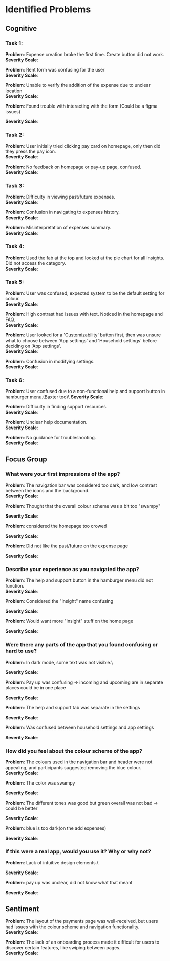 # Identified Problems

## Cognitive

### Task 1:
**Problem**: Expense creation broke the first time. Create button did not work.\
 **Severity Scale**: 

**Problem**: Rent form was confusing for the user\
**Severity Scale**: 

**Problem**: Unable to verify the addition of the expense due to unclear location\
**Severity Scale**: 

**Problem**: Found trouble with interacting with the form (Could be a figma issues)

**Severity Scale**:

### Task 2:
**Problem**: User initially tried clicking pay card on homepage, only then did they press the pay icon.\
**Severity Scale**: 

**Problem**: No feedback on homepage or pay-up page, confused.\
**Severity Scale**: 

### Task 3:
**Problem**: Difficulty in viewing past/future expenses.\
**Severity Scale**: 

**Problem**: Confusion in navigating to expenses history.\
**Severity Scale**: 

**Problem**: Misinterpretation of expenses summary.\
**Severity Scale**: 

### Task 4:
**Problem**: Used the fab at the top and looked at the pie chart for all insights. Did not access the category.\
**Severity Scale**: 

### Task 5:
**Problem**: User was confused, expected system to be the default setting for colour.\
**Severity Scale**: 

**Problem**: High contrast had issues with text. Noticed in the homepage and FAQ.\
**Severity Scale**:

**Problem**: User looked for a 'Customizability' button first, then was unsure what to choose between 'App settings' and 'Household settings' before deciding on 'App settings'.\
**Severity Scale**: 

**Problem**: Confusion in modifying settings.\
**Severity Scale**: 

### Task 6:
**Problem**: User confused due to a non-functional help and support button in hamburger menu.(Baxter too)\ 
**Severity Scale**: 

**Problem**: Difficulty in finding support resources.\
**Severity Scale**: 

**Problem**: Unclear help documentation.\
**Severity Scale**:

**Problem**: No guidance for troubleshooting.\
**Severity Scale**:

## Focus Group

### What were your first impressions of the app?
**Problem**: The navigation bar was considered too dark, and low contrast between the icons and the background.\
**Severity Scale**: 

**Problem**: Thought that the overall colour scheme was a bit too "swampy"

**Severity Scale**:

**Problem**: considered the homepage too crowed

**Severity Scale**:

**Problem**: Did not like the past/future on the expense page

**Severity Scale**:

### Describe your experience as you navigated the app?
**Problem**: The help and support button in the hamburger menu did not function.\
**Severity Scale**: 

**Problem**: Considered the "insight" name confusing

**Severity Scale**:

**Problem**: Would want more "insight" stuff on the home page

**Severity Scale**:

### Were there any parts of the app that you found confusing or hard to use?
**Problem**: In dark mode, some text was not visible.\

**Severity Scale**: 

**Problem**: Pay up was confusing -> incoming and upcoming are in separate places could be in one place

**Severity Scale**:

**Problem**: The help and support tab was separate in the settings

**Severity Scale**:

**Problem**: Was confused between household settings and app settings

**Severity Scale**:

### How did you feel about the colour scheme of the app?
**Problem**: The colours used in the navigation bar and header were not appealing, and participants suggested removing the blue colour.\
**Severity Scale**: 

**Problem**: The color was swampy

**Severity Scale**:

**Problem**: The different tones was good but green overall was not bad -> could be better

**Severity Scale**:

**Problem**: blue is too dark(on the add expenses)

**Severity Scale**:


### If this were a real app, would you use it? Why or why not?
**Problem**: Lack of intuitive design elements.\

**Severity Scale**: 


**Problem**: pay up was unclear, did not know what that meant

**Severity Scale**:

## Sentiment

**Problem**: The layout of the payments page was well-received, but users had issues with the colour scheme and navigation functionality.\
**Severity Scale**:

**Problem**: The lack of an onboarding process made it difficult for users to discover certain features, like swiping between pages.\
**Severity Scale**: 
